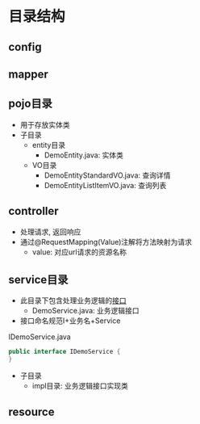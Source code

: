 # 目录结构

## config

## mapper

## pojo目录

- 用于存放实体类 
- 子目录
  - entity目录
    - DemoEntity.java: 实体类
  - VO目录
    - DemoEntityStandardVO.java: 查询详情
    - DemoEntityListItemVO.java: 查询列表

## controller

- 处理请求, 返回响应
- 通过@RequestMapping(Value)注解将方法映射为请求
  - value: 对应url请求的资源名称

## service目录

- 此目录下包含处理业务逻辑的[接口](../Java_Interface.md)
  - DemoService.java: 业务逻辑接口
- 接口命名规范I+业务名+Service

IDemoService.java

```java
public interface IDemoService {
}
```

- 子目录
  - impl目录: 业务逻辑接口实现类

## resource
